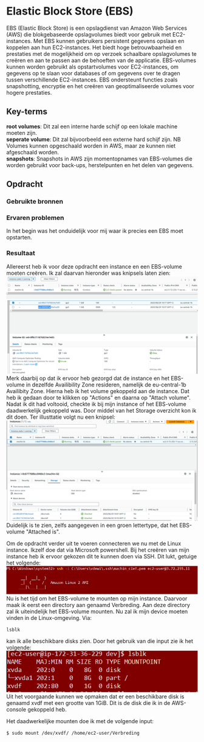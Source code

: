 # Elastic Block Store (EBS)
EBS (Elastic Block Store) is een opslagdienst van Amazon Web Services (AWS) die blokgebaseerde opslagvolumes biedt voor gebruik met EC2-instances. Met EBS kunnen gebruikers persistent gegevens opslaan en koppelen aan hun EC2-instances. Het biedt hoge betrouwbaarheid en prestaties met de mogelijkheid om op verzoek schaalbare opslagvolumes te creëren en aan te passen aan de behoeften van de applicatie. EBS-volumes kunnen worden gebruikt als opstartvolumes voor EC2-instances, om gegevens op te slaan voor databases of om gegevens over te dragen tussen verschillende EC2-instances. EBS ondersteunt functies zoals snapshotting, encryptie en het creëren van geoptimaliseerde volumes voor hogere prestaties.

## Key-terms 
**root volumes**: Dit zal een interne harde schijf op een lokale machine moeten zijn.  
**seperate volume**: Dit zal bijvoorbeeld een externe hard schijf zijn. NB Volumes kunnen opgeschaald worden in AWS, maar ze kunnen niet afgeschaald worden.  
**snapshots**: Snapshots in AWS zijn momentopnames van EBS-volumes die worden gebruikt voor back-ups, herstelpunten en het delen van gegevens.


## Opdracht
### Gebruikte bronnen


### Ervaren problemen
In het begin was het onduidelijk voor mij waar ik precies een EBS moet opstarten. 


### Resultaat 
Allereerst heb ik voor deze opdracht een instance en een EBS-volume moeten creëren. Ik zal daarvan hieronder was knipsels laten zien: 
![Ontsta_Machine](./Knipsel_ontstaan_machine.PNG)  
![Ontsta_Volume](./Capture_Ontstaan_Volume.PNG)  
Merk daarbij op dat ik ervoor heb gezorgd dat de instance en het EBS-volume in dezelfde Availibility Zone resideren, namelijk de eu-central-1b Availibity Zone. 
Hierna heb ik het volume gekoppeld aan de instance. Dat heb ik gedaan door te klikken op "Actions" en daarna op "Attach volume". Nadat ik dit had voltooid, checkte ik bij mijn instance of het EBS-volume daadwerkelijk gekoppeld was. Door middel van het Storage overzicht kon ik dit doen. Ter illusttatie volgt nu een knipsel: 
![SuccesKoppeling](./CaptureAttachementSucces.PNG)   
Duidelijk is te zien, zelfs aangegeven in een groen lettertype, dat het EBS-volume "Attached is". 

Om de opdracht verder uit te voeren connecteren we nu met de Linux instance. Ikzelf doe dat via Microsoft powershell. Bij het creëren van mijn instance heb ik ervoor gekozen dit te kunnen doen via SSH. Dit lukt, getuige het volgende:
![login_Linux](./CaptureLogin.PNG)  
Nu is het tijd om het EBS-volume te mounten op mijn instance. Daarvoor maak ik eerst een directory aan genaamd Verbreding. Aan deze directory zal ik uiteindelijk het EBS-volume mounten. Nu zal ik mijn device moeten vinden in de Linux-omgeving. Via: 
```
lsblk
```
kan ik alle beschikbare disks zien. Door het gebruik van die input zie ik het volgende: 
![Schijven](./CaptureDisks.PNG)  
Uit het voorgaande kunnen we opmaken dat er een beschikbare disk is genaamd xvdf met een grootte van 1GiB. Dit is de disk die ik in de AWS-console gekoppeld heb. 

Het daadwerkelijke mounten doe ik met de volgende input: 
```
$ sudo mount /dev/xvdf/ /home/ec2-user/Verbreding 
```



